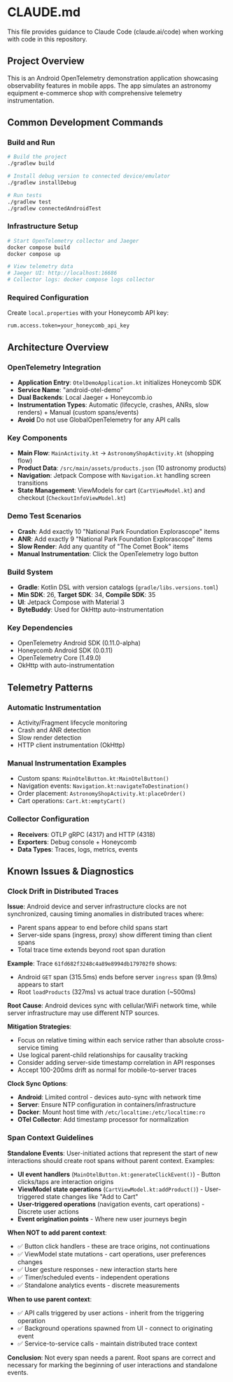 # CLAUDE.md

This file provides guidance to Claude Code (claude.ai/code) when working with code in this repository.

## Project Overview

This is an Android OpenTelemetry demonstration application showcasing observability features in mobile apps. The app simulates an astronomy equipment e-commerce shop with comprehensive telemetry instrumentation.

## Common Development Commands

### Build and Run
```bash
# Build the project
./gradlew build

# Install debug version to connected device/emulator
./gradlew installDebug

# Run tests
./gradlew test
./gradlew connectedAndroidTest
```

### Infrastructure Setup
```bash
# Start OpenTelemetry collector and Jaeger
docker compose build
docker compose up

# View telemetry data
# Jaeger UI: http://localhost:16686
# Collector logs: docker compose logs collector
```

### Required Configuration

Create `local.properties` with your Honeycomb API key:
```properties
rum.access.token=your_honeycomb_api_key
```

## Architecture Overview

### OpenTelemetry Integration
- **Application Entry**: `OtelDemoApplication.kt` initializes Honeycomb SDK
- **Service Name**: "android-otel-demo"
- **Dual Backends**: Local Jaeger + Honeycomb.io
- **Instrumentation Types**: Automatic (lifecycle, crashes, ANRs, slow renders) + Manual (custom spans/events)
- **Avoid** Do not use GlobalOpenTelemetry for any API calls

### Key Components
- **Main Flow**: `MainActivity.kt` → `AstronomyShopActivity.kt` (shopping flow)
- **Product Data**: `/src/main/assets/products.json` (10 astronomy products)
- **Navigation**: Jetpack Compose with `Navigation.kt` handling screen transitions
- **State Management**: ViewModels for cart (`CartViewModel.kt`) and checkout (`CheckoutInfoViewModel.kt`)

### Demo Test Scenarios
- **Crash**: Add exactly 10 "National Park Foundation Explorascope" items
- **ANR**: Add exactly 9 "National Park Foundation Explorascope" items  
- **Slow Render**: Add any quantity of "The Comet Book" items
- **Manual Instrumentation**: Click the OpenTelemetry logo button

### Build System
- **Gradle**: Kotlin DSL with version catalogs (`gradle/libs.versions.toml`)
- **Min SDK**: 26, **Target SDK**: 34, **Compile SDK**: 35
- **UI**: Jetpack Compose with Material 3
- **ByteBuddy**: Used for OkHttp auto-instrumentation

### Key Dependencies
- OpenTelemetry Android SDK (0.11.0-alpha)
- Honeycomb Android SDK (0.0.11)
- OpenTelemetry Core (1.49.0)
- OkHttp with auto-instrumentation

## Telemetry Patterns

### Automatic Instrumentation
- Activity/Fragment lifecycle monitoring
- Crash and ANR detection
- Slow render detection  
- HTTP client instrumentation (OkHttp)

### Manual Instrumentation Examples
- Custom spans: `MainOtelButton.kt:MainOtelButton()`
- Navigation events: `Navigation.kt:navigateToDestination()`
- Order placement: `AstronomyShopActivity.kt:placeOrder()`
- Cart operations: `Cart.kt:emptyCart()`

### Collector Configuration
- **Receivers**: OTLP gRPC (4317) and HTTP (4318)
- **Exporters**: Debug console + Honeycomb
- **Data Types**: Traces, logs, metrics, events

## Known Issues & Diagnostics

### Clock Drift in Distributed Traces

**Issue**: Android device and server infrastructure clocks are not synchronized, causing timing anomalies in distributed traces where:
- Parent spans appear to end before child spans start
- Server-side spans (ingress, proxy) show different timing than client spans
- Total trace time extends beyond root span duration

**Example**: Trace `61fd682f3248c4a89e8994db179702f0` shows:
- Android `GET` span (315.5ms) ends before server `ingress` span (9.9ms) appears to start
- Root `loadProducts` (327ms) vs actual trace duration (~500ms)

**Root Cause**: Android devices sync with cellular/WiFi network time, while server infrastructure may use different NTP sources.

**Mitigation Strategies**:
- Focus on relative timing within each service rather than absolute cross-service timing
- Use logical parent-child relationships for causality tracking
- Consider adding server-side timestamp correlation in API responses
- Accept 100-200ms drift as normal for mobile-to-server traces

**Clock Sync Options**:
- **Android**: Limited control - devices auto-sync with network time
- **Server**: Ensure NTP configuration in containers/infrastructure
- **Docker**: Mount host time with `/etc/localtime:/etc/localtime:ro`
- **OTel Collector**: Add timestamp processor for normalization

### Span Context Guidelines

**Standalone Events**: User-initiated actions that represent the start of new interactions should create root spans without parent context. Examples:
- **UI event handlers** (`MainOtelButton.kt:generateClickEvent()`) - Button clicks/taps are interaction origins
- **ViewModel state operations** (`CartViewModel.kt:addProduct()`) - User-triggered state changes like "Add to Cart"
- **User-triggered operations** (navigation events, cart operations) - Discrete user actions
- **Event origination points** - Where new user journeys begin

**When NOT to add parent context**:
- ✅ Button click handlers - these are trace origins, not continuations
- ✅ ViewModel state mutations - cart operations, user preferences changes
- ✅ User gesture responses - new interaction starts here
- ✅ Timer/scheduled events - independent operations
- ✅ Standalone analytics events - discrete measurements

**When to use parent context**:
- ✅ API calls triggered by user actions - inherit from the triggering operation
- ✅ Background operations spawned from UI - connect to originating event
- ✅ Service-to-service calls - maintain distributed trace context

**Conclusion**: Not every span needs a parent. Root spans are correct and necessary for marking the beginning of user interactions and standalone events.